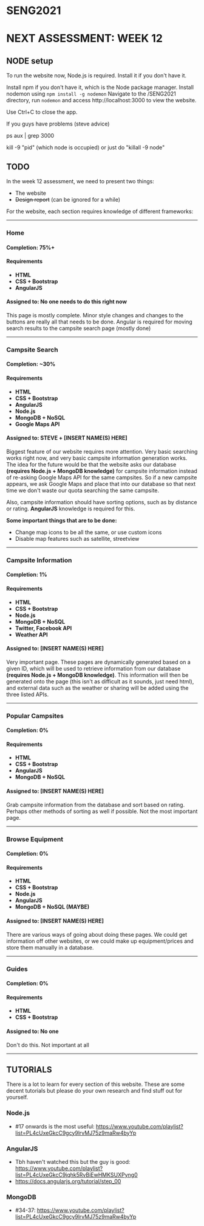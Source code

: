 # SENG2021

# NEXT ASSESSMENT: WEEK 12

## NODE setup
To run the website now, Node.js is required. Install it if you don't have it.

Install npm if you don't have it, which is the Node package manager.
Install nodemon using `npm install -g nodemon`
Navigate to the /SENG2021 directory, run `nodemon` and access http://localhost:3000 to view the website.

Use Ctrl+C to close the app.

If you guys have problems (steve advice)

ps aux | grep 3000

kill -9 "pid" (which node is occupied) or just do "killall -9 node"

## TODO
In the week 12 assessment, we need to present two things:
* The website
* ~~Design report~~ (can be ignored for a while)

For the website, each section requires knowledge of different frameworks:

___

### Home
#### Completion: 75%+
#### Requirements
* **HTML**
* **CSS + Bootstrap**
* **AngularJS**

#### Assigned to: No one needs to do this right now

This page is mostly complete. Minor style changes and changes to the buttons are really all
that needs to be done. Angular is required for moving search results to the campsite search page (mostly done)

___

### Campsite Search
#### Completion: ~30%
#### Requirements
* **HTML**
* **CSS + Bootstrap**
* **AngularJS**
* **Node.js**
* **MongoDB + NoSQL**
* **Google Maps API**

#### Assigned to: STEVE + [INSERT NAME(S) HERE]

Biggest feature of our website requires more attention. Very basic searching works right now, and very basic campsite information generation works. The idea for the future would be that the website asks our database **(requires Node.js + MongoDB knowledge)** for campsite information instead of re-asking Google Maps API for the same campsites. So if a new campsite appears, we ask Google Maps and place that into our database so that next time we don't waste our quota searching the same campsite.

Also, campsite information should have sorting options, such as by distance or rating. **AngularJS** knowledge is required for this.

**Some important things that are to be done:**
* Change map icons to be all the same, or use custom icons
* Disable map features such as satellite, streetview

___

### Campsite Information
#### Completion: 1%
#### Requirements
* **HTML**
* **CSS + Bootstrap**
* **Node.js**
* **MongoDB + NoSQL**
* **Twitter, Facebook API**
* **Weather API**

#### Assigned to: [INSERT NAME(S) HERE]

Very important page. These pages are dynamically generated based on a given ID, which will be used to retrieve information from our database **(requires Node.js + MongoDB knowledge)**. This information will then be generated onto the page (this isn't as difficult as it sounds, just need html), and external data such as the weather or sharing will be added using the three listed APIs.

___

### Popular Campsites
#### Completion: 0%
#### Requirements
* **HTML**
* **CSS + Bootstrap**
* **AngularJS**
* **MongoDB + NoSQL**

#### Assigned to: [INSERT NAME(S) HERE]

Grab campsite information from the database and sort based on rating. Perhaps other methods of sorting as well if possible. Not the most important page.

___

### Browse Equipment
#### Completion: 0%
#### Requirements
* **HTML**
* **CSS + Bootstrap**
* **Node.js**
* **AngularJS**
* **MongoDB + NoSQL (MAYBE)**

#### Assigned to: [INSERT NAME(S) HERE]

There are various ways of going about doing these pages. We could get information off other websites, or we could make up equipment/prices and store them manually in a database.

___

### Guides
#### Completion: 0%
#### Requirements
* **HTML**
* **CSS + Bootstrap**

#### Assigned to: No one

Don't do this. Not important at all

___

## TUTORIALS
There is a lot to learn for every section of this website. These are some decent tutorials but please do your own research and find stuff out for yourself.

### Node.js
* \#17 onwards is the most useful: https://www.youtube.com/playlist?list=PL4cUxeGkcC9gcy9lrvMJ75z9maRw4byYp

### AngularJS
* Tbh haven't watched this but the guy is good: https://www.youtube.com/playlist?list=PL4cUxeGkcC9jqhk5RvBiEwHMKSUXPyng0
* https://docs.angularjs.org/tutorial/step_00

### MongoDB
* \#34-37: https://www.youtube.com/playlist?list=PL4cUxeGkcC9gcy9lrvMJ75z9maRw4byYp
